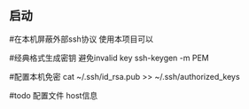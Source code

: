 ## 启动

#在本机屏蔽外部ssh协议 使用本项目可以

#经典格式生成密钥 避免invalid key
ssh-keygen -m PEM

#配置本机免密
cat ~/.ssh/id_rsa.pub >> ~/.ssh/authorized_keys

#todo
配置文件 host信息
